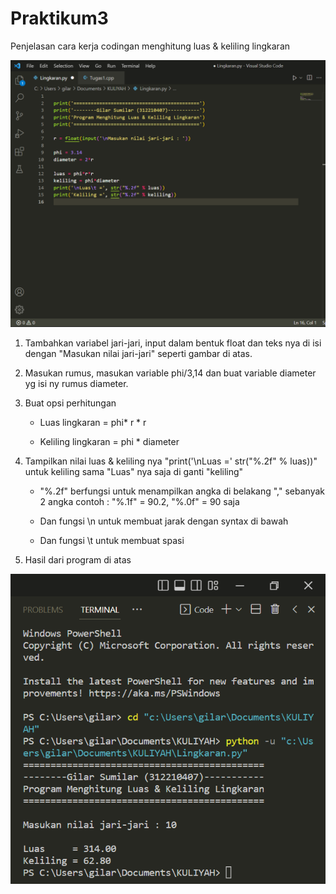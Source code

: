 # Praktikum3

Penjelasan cara kerja codingan menghitung luas & keliling lingkaran


![1](Gambar/gambar1.png)

1. Tambahkan variabel jari-jari, input dalam bentuk float dan teks nya di isi dengan "Masukan nilai jari-jari"
   seperti gambar di atas.
   
2. Masukan rumus, masukan variable phi/3,14 dan buat variable diameter yg isi ny rumus diameter.

3. Buat opsi perhitungan 

   - Luas lingkaran = phi* r * r
   
   - Keliling lingkaran = phi * diameter
   
4. Tampilkan nilai luas & keliling nya "print('\nLuas =' str("%.2f" % luas))" untuk keliling sama "Luas" nya saja di ganti "keliling"
   - "%.2f" berfungsi untuk menampilkan angka di belakang "," sebanyak 2 angka contoh : "%.1f" = 90.2, "%.0f" = 90 saja
   
   - Dan fungsi \n untuk membuat jarak dengan syntax di bawah
   
   - Dan fungsi \t untuk membuat spasi
   
5. Hasil dari program di atas

![2](Gambar/gambar2.png)
